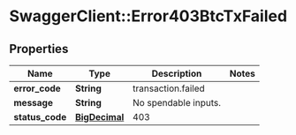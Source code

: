 # SwaggerClient::Error403BtcTxFailed

## Properties
Name | Type | Description | Notes
------------ | ------------- | ------------- | -------------
**error_code** | **String** | transaction.failed | 
**message** | **String** | No spendable inputs. | 
**status_code** | [**BigDecimal**](BigDecimal.md) | 403 | 

